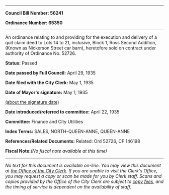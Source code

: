 

********

**Council Bill Number: 56241**
   
**Ordinance Number: 65350**
********

 An ordinance relating to and providing for the execution and delivery of a quit claim deed to Lots 14 to 21, inclusive, Block 1, Ross Second Addition, (Known as Nickerson Street car barn), heretofore sold on contract under authority of Ordinance No. 52726.

**Status:** Passed
   
**Date passed by Full Council:** April 29, 1935
   
**Date filed with the City Clerk:** May 1, 1935
   
**Date of Mayor's signature:** May 1, 1935
   
[(about the signature date)](/~public/approvaldate.htm)
   
   
   
**Date introduced/referred to committee:** April 22, 1935
   
**Committee:** Finance and City Utilities
   
   
**Index Terms:** SALES, NORTH-QUEEN-ANNE, QUEEN-ANNE

**References/Related Documents:** Related: Ord 52726, CF 146198

**Fiscal Note:**_(No fiscal note available at this time)_
********

_No text for this document is available on-line. You may view this document at [the Office of the City Clerk](http://www.seattle.gov/leg/clerk/contactUs.htm). If you are unable to visit the Clerk's Office, you may request a copy or scan be made for you by Clerk staff. Scans and copies provided by the Office of the City Clerk are subject to [copy fees](http://clerk.seattle.gov/~public/clerkfees.htm), and the timing of service is dependent on the availability of staff._


